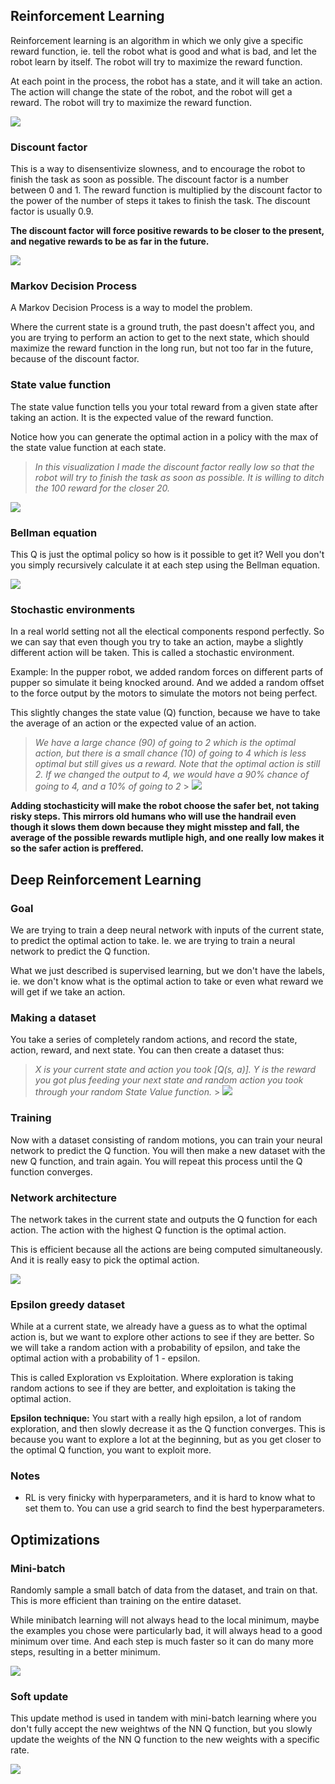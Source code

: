 ## Reinforcement Learning

Reinforcement learning is an algorithm in which we only give a specific reward function, ie. tell the robot what is good and what is bad, and let the robot learn by itself. The robot will try to maximize the reward function.

At each point in the process, the robot has a state, and it will take an action. The action will change the state of the robot, and the robot will get a reward. The robot will try to maximize the reward function.

![](./Screenshot%202023-06-23%20182905.png)

### Discount factor

This is a way to disensentivize slowness, and to encourage the robot to finish the task as soon as possible. The discount factor is a number between 0 and 1. The reward function is multiplied by the discount factor to the power of the number of steps it takes to finish the task. The discount factor is usually 0.9.

**The discount factor will force positive rewards to be closer to the present, and negative rewards to be as far in the future.**

![](.//Screenshot%202023-06-23%20183043.png)

### Markov Decision Process

A Markov Decision Process is a way to model the problem.

Where the current state is a ground truth, the past doesn't affect you, and you are trying to perform an action to get to the next state, which should maximize the reward function in the long run, but not too far in the future, because of the discount factor.

### State value function

The state value function tells you your total reward from a given state after taking an action. It is the expected value of the reward function.

Notice how you can generate the optimal action in a policy with the max of the state value function at each state.

> _In this visualization I made the discount factor really low so that the robot will try to finish the task as soon as possible. It is willing to ditch the 100 reward for the closer 20._

![](./Screenshot%202023-06-24%20141134.png)

### Bellman equation

This Q is just the optimal policy so how is it possible to get it? Well you don't you simply recursively calculate it at each step using the Bellman equation.

![](Screenshot%202023-06-24%20142250.png)

### Stochastic environments

In a real world setting not all the electical components respond perfectly. So we can say that even though you try to take an action, maybe a slightly different action will be taken. This is called a stochastic environment.

Example: In the pupper robot, we added random forces on different parts of pupper so simulate it being knocked around. And we added a random offset to the force output by the motors to simulate the motors not being perfect.

This slightly changes the state value (Q) function, because we have to take the average of an action or the expected value of an action.

> _We have a large chance (90) of going to 2 which is the optimal action, but there is a small chance (10) of going to 4 which is less optimal but still gives us a reward. Note that the optimal action is still 2. If we changed the output to 4, we would have a 90% chance of going to 4, and a 10% of going to 2_ > ![](./Screenshot%202023-06-24%20142752.png)

**Adding stochasticity will make the robot choose the safer bet, not taking risky steps. This mirrors old humans who will use the handrail even though it slows them down because they might misstep and fall, the average of the possible rewards mutliple high, and one really low makes it so the safer action is preffered.**

## Deep Reinforcement Learning

### Goal

We are trying to train a deep neural network with inputs of the current state, to predict the optimal action to take. Ie. we are trying to train a neural network to predict the Q function.

What we just described is supervised learning, but we don't have the labels, ie. we don't know what is the optimal action to take or even what reward we will get if we take an action.

### Making a dataset

You take a series of completely random actions, and record the state, action, reward, and next state. You can then create a dataset thus:

> _X is your current state and action you took [Q(s, a)]. Y is the reward you got plus feeding your next state and random action you took through your random State Value function._ > ![](./Screenshot%202023-06-24%20150526.png)

### Training

Now with a dataset consisting of random motions, you can train your neural network to predict the Q function. You will then make a new dataset with the new Q function, and train again. You will repeat this process until the Q function converges.

### Network architecture

The network takes in the current state and outputs the Q function for each action. The action with the highest Q function is the optimal action.

This is efficient because all the actions are being computed simultaneously. And it is really easy to pick the optimal action.

![](./Screenshot%202023-06-24%20151624.png)

### Epsilon greedy dataset

While at a current state, we already have a guess as to what the optimal action is, but we want to explore other actions to see if they are better. So we will take a random action with a probability of epsilon, and take the optimal action with a probability of 1 - epsilon.

This is called Exploration vs Exploitation. Where exploration is taking random actions to see if they are better, and exploitation is taking the optimal action.

**Epsilon technique:** You start with a really high epsilon, a lot of random exploration, and then slowly decrease it as the Q function converges. This is because you want to explore a lot at the beginning, but as you get closer to the optimal Q function, you want to exploit more.

### Notes

- RL is very finicky with hyperparameters, and it is hard to know what to set them to. You can use a grid search to find the best hyperparameters.

## Optimizations

### Mini-batch

Randomly sample a small batch of data from the dataset, and train on that. This is more efficient than training on the entire dataset.

While minibatch learning will not always head to the local minimum, maybe the examples you chose were particularly bad, it will always head to a good minimum over time. And each step is much faster so it can do many more steps, resulting in a better minimum.

![](./Screenshot%202023-06-24%20165416.png)

### Soft update

This update method is used in tandem with mini-batch learning where you don't fully accept the new weightws of the NN Q function, but you slowly update the weights of the NN Q function to the new weights with a specific rate.

![](./Screenshot%202023-06-24%20165742.png)
